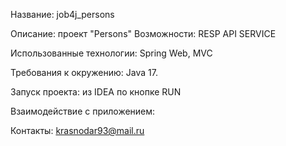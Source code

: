 Название: job4j_persons

Описание:
проект "Persons"
Возможности:
RESP API SERVICE

Использованные технологии: Spring Web, MVC

Требования к окружению: Java 17.

Запуск проекта: из IDEA по кнопке RUN

Взаимодействие с приложением:

Контакты: krasnodar93@mail.ru
